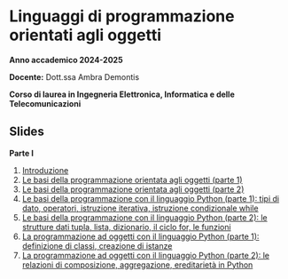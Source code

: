 # Linguaggi di programmazione orientati agli oggetti

**Anno accademico 2024-2025** 

**Docente:** Dott.ssa Ambra Demontis

**Corso di laurea in Ingegneria Elettronica, Informatica e delle Telecomunicazioni**

## Slides
**Parte I**

1. [Introduzione](https://github.com/unica-lpo/unica-lpo.github.io/raw/main/slides/LPO_0_intro_corso.pdf)
2. [Le basi della programmazione orientata agli oggetti (parte 1)](https://github.com/unica-lpo/unica-lpo.github.io/raw/main/slides/LPO_1_basi_della_OOP_parte_1.pdf)
3. [Le basi della programmazione orientata agli oggetti (parte 2)](https://github.com/unica-lpo/unica-lpo.github.io/raw/main/slides/LPO_1_basi_della_OOP_parte_2.pdf)
4. [Le basi della programmazione con il linguaggio Python (parte 1): tipi di dato, operatori, istruzione iterativa, istruzione condizionale while](https://github.com/unica-lpo/unica-lpo.github.io/raw/main/slides/LPO_2_basi_Python_parte_1.pdf)
5. [Le basi della programmazione con il linguaggio Python (parte 2): le strutture dati tupla, lista, dizionario, il ciclo for, le funzioni](https://github.com/unica-lpo/unica-lpo.github.io/raw/main/slides/LPO_2_basi_Python_parte_2.pdf)
6. [La programmazione ad oggetti con il linguaggio Python (parte 1): definizione di classi, creazione di istanze](https://github.com/unica-lpo/unica-lpo.github.io/raw/main/slides/LPO_3_gli_oggetti_in_python_parte_1.pdf)
7. [La programmazione ad oggetti con il linguaggio Python (parte 2): le relazioni di composizione, aggregazione, ereditarietà in Python](https://github.com/unica-lpo/unica-lpo.github.io/raw/main/slides/LPO_3_gli_oggetti_in_python_parte_2.pdf)